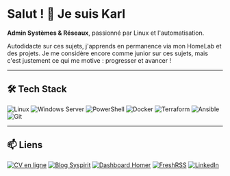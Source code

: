 # Salut ! 👋 Je suis Karl

**Admin Systèmes & Réseaux**, passionné par Linux et l'automatisation.

Autodidacte sur ces sujets, j'apprends en permanence via mon HomeLab et des projets. Je me considère encore comme junior sur ces sujets, mais c'est justement ce qui me motive : progresser et avancer !

---

## 🛠️ Tech Stack

![Linux](https://img.shields.io/badge/-Linux-8B0000?style=flat-square&logo=linux&logoColor=white)
![Windows Server](https://img.shields.io/badge/-Windows_Server-0078D4?style=flat-square&logo=windows&logoColor=white)
![PowerShell](https://img.shields.io/badge/-PowerShell-5391FE?style=flat-square&logo=powershell&logoColor=white)
![Docker](https://img.shields.io/badge/-Docker-2496ED?style=flat-square&logo=docker&logoColor=white)
![Terraform](https://img.shields.io/badge/-Terraform-623CE4?style=flat-square&logo=terraform&logoColor=white)
![Ansible](https://img.shields.io/badge/-Ansible-EE0000?style=flat-square&logo=ansible&logoColor=white)
![Git](https://img.shields.io/badge/-Git-F05032?style=flat-square&logo=git&logoColor=white)

---

## 📫 Liens

[![CV en ligne](https://img.shields.io/badge/-CV_karlcerta.fr-000000?style=flat-square&logo=readdotcv&logoColor=white)](https://karlcerta.fr)
[![Blog Syspirit](https://img.shields.io/badge/-Blog_Syspirit-FF6B6B?style=flat-square&logo=hashnode&logoColor=white)](https://syspirit.fr)
[![Dashboard Homer](https://img.shields.io/badge/-Dashboard_Homer-555555?style=flat-square&logo=square&logoColor=white)](https://dash.karlcerta.fr)
[![FreshRSS](https://img.shields.io/badge/-FreshRSS-007ACC?style=flat-square&logo=rss&logoColor=white)](https://rss.karlcerta.fr)
[![LinkedIn](https://img.shields.io/badge/-LinkedIn-0A66C2?style=flat-square&logo=linkedin&logoColor=white)](https://linkedin.com/in/kcta)
